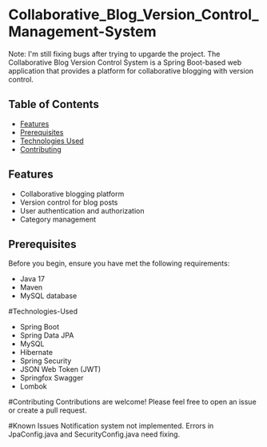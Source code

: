 # Collaborative_Blog_Version_Control_Management-System

Note: I'm still fixing bugs after trying to upgarde the project. 
The Collaborative Blog Version Control System is a Spring Boot-based web application that provides a platform for collaborative blogging with version control.

## Table of Contents

- [Features](#features)
- [Prerequisites](#prerequisites)
- [Technologies Used](#technologies-used)
- [Contributing](#contributing)

## Features

- Collaborative blogging platform
- Version control for blog posts
- User authentication and authorization
- Category management

## Prerequisites

Before you begin, ensure you have met the following requirements:

- Java 17
- Maven
- MySQL database


#Technologies-Used

- Spring Boot
- Spring Data JPA
- MySQL
- Hibernate
- Spring Security
- JSON Web Token (JWT)
- Springfox Swagger
- Lombok

 #Contributing
Contributions are welcome! Please feel free to open an issue or create a pull request.

#Known Issues
 Notification system not implemented.
 Errors in JpaConfig.java and SecurityConfig.java need fixing.
